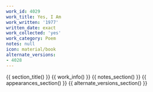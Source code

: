 ```yaml
---
work_id: 4029
work_title: Yes, I Am
work_written: '1977'
written_date: exact
work_collected: 'yes'
work_category: Poem
notes: null
icon: material/book
alternate_versions:
- 4028
---
```


{{ section_title() }}
{{ work_info() }}
{{ notes_section() }}
{{ appearances_section() }}
{{ alternate_versions_section() }}